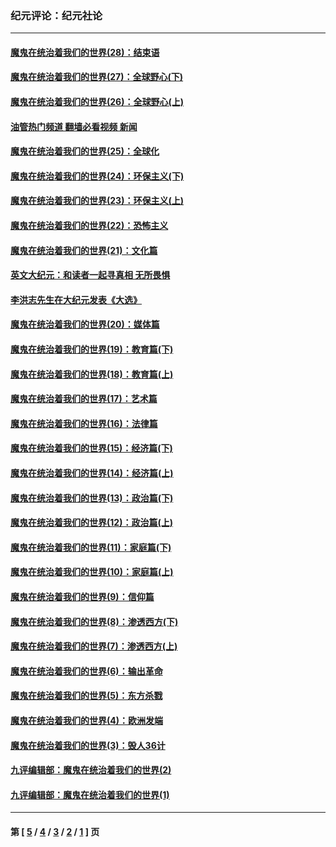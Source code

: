 ### 纪元评论：纪元社论
---
#### [魔鬼在统治着我们的世界(28)：结束语](../../pages/nsc422/n10936246.md?10110330) 
#### [魔鬼在统治着我们的世界(27)：全球野心(下)](../../pages/nsc422/n10928319.md?10110330) 
#### [魔鬼在统治着我们的世界(26)：全球野心(上)](../../pages/nsc422/n10900318.md?10110330) 
#### [油管热门频道 翻墙必看视频 新闻](ok?10110330)
#### [魔鬼在统治着我们的世界(25)：全球化](../../pages/nsc422/n10788205.md?10110330) 
#### [魔鬼在统治着我们的世界(24)：环保主义(下)](../../pages/nsc422/n10695307.md?10110330) 
#### [魔鬼在统治着我们的世界(23)：环保主义(上)](../../pages/nsc422/n10688613.md?10110330) 
#### [魔鬼在统治着我们的世界(22)：恐怖主义](../../pages/nsc422/n10614727.md?10110330) 
#### [魔鬼在统治着我们的世界(21)：文化篇](../../pages/nsc422/n10597706.md?10110330) 
#### [英文大纪元：和读者一起寻真相 无所畏惧](../../pages/nsc422/n12542027.md?10110330) 
#### [李洪志先生在大纪元发表《大选》](../../pages/nsc422/n12534746.md?10110330) 
#### [魔鬼在统治着我们的世界(20)：媒体篇](../../pages/nsc422/n10586579.md?10110330) 
#### [魔鬼在统治着我们的世界(19)：教育篇(下)](../../pages/nsc422/n10564808.md?10110330) 
#### [魔鬼在统治着我们的世界(18)：教育篇(上)](../../pages/nsc422/n10526970.md?10110330) 
#### [魔鬼在统治着我们的世界(17)：艺术篇](../../pages/nsc422/n10499093.md?10110330) 
#### [魔鬼在统治着我们的世界(16)：法律篇](../../pages/nsc422/n10485969.md?10110330) 
#### [魔鬼在统治着我们的世界(15)：经济篇(下)](../../pages/nsc422/n10469975.md?10110330) 
#### [魔鬼在统治着我们的世界(14)：经济篇(上)](../../pages/nsc422/n10457370.md?10110330) 
#### [魔鬼在统治着我们的世界(13)：政治篇(下)](../../pages/nsc422/n10448270.md?10110330) 
#### [魔鬼在统治着我们的世界(12)：政治篇(上)](../../pages/nsc422/n10444576.md?10110330) 
#### [魔鬼在统治着我们的世界(11)：家庭篇(下)](../../pages/nsc422/n10440961.md?10110330) 
#### [魔鬼在统治着我们的世界(10)：家庭篇(上)](../../pages/nsc422/n10435448.md?10110330) 
#### [魔鬼在统治着我们的世界(9)：信仰篇](../../pages/nsc422/n10432159.md?10110330) 
#### [魔鬼在统治着我们的世界(8)：渗透西方(下)](../../pages/nsc422/n10429603.md?10110330) 
#### [魔鬼在统治着我们的世界(7)：渗透西方(上)](../../pages/nsc422/n10426013.md?10110330) 
#### [魔鬼在统治着我们的世界(6)：输出革命](../../pages/nsc422/n10421536.md?10110330) 
#### [魔鬼在统治着我们的世界(5)：东方杀戮](../../pages/nsc422/n10417707.md?10110330) 
#### [魔鬼在统治着我们的世界(4)：欧洲发端](../../pages/nsc422/n10414890.md?10110330) 
#### [魔鬼在统治着我们的世界(3)：毁人36计](../../pages/nsc422/n10411583.md?10110330) 
#### [九评编辑部：魔鬼在统治着我们的世界(2)](../../pages/nsc422/n10410036.md?10110330) 
#### [九评编辑部：魔鬼在统治着我们的世界(1)](../../pages/nsc422/n10406825.md?10110330) 

---
#### 第 [ [5](./5.md?10110330) / [4](./4.md?10110330) / [3](./3.md?10110330) / [2](./2.md?10110330) / [1](./1.md?10110330) ] 页
